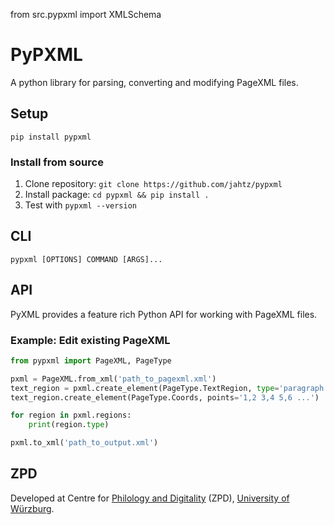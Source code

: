 from src.pypxml import XMLSchema

# PyPXML
A python library for parsing, converting and modifying PageXML files.

## Setup
```shell
pip install pypxml
```

### Install from source
1. Clone repository: `git clone https://github.com/jahtz/pypxml`
2. Install package: `cd pypxml && pip install .`
3. Test with `pypxml --version`

## CLI
```
pypxml [OPTIONS] COMMAND [ARGS]...
```

## API
PyXML provides a feature rich Python API for working with PageXML files.

### Example: Edit existing PageXML
```python
from pypxml import PageXML, PageType

pxml = PageXML.from_xml('path_to_pagexml.xml')
text_region = pxml.create_element(PageType.TextRegion, type='paragraph', id='tr_001')
text_region.create_element(PageType.Coords, points='1,2 3,4 5,6 ...')

for region in pxml.regions:
    print(region.type)

pxml.to_xml('path_to_output.xml')
```

## ZPD
Developed at Centre for [Philology and Digitality](https://www.uni-wuerzburg.de/en/zpd/) (ZPD), [University of Würzburg](https://www.uni-wuerzburg.de/en/).